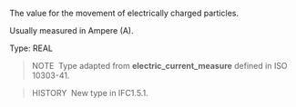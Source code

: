 ﻿The value for the movement of electrically charged particles.

Usually measured in Ampere (A).

Type: REAL

> NOTE&nbsp; Type adapted from **electric_current_measure** defined in ISO 10303-41.

> HISTORY&nbsp; New type in IFC1.5.1.
